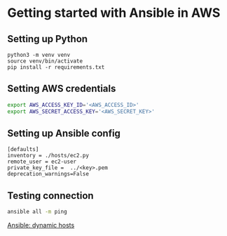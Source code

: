 # Getting started with Ansible in AWS

## Setting up Python
```shell
python3 -m venv venv
source venv/bin/activate
pip install -r requirements.txt
```

## Setting AWS credentials
```bash
export AWS_ACCESS_KEY_ID='<AWS_ACCESS_ID>'
export AWS_SECRET_ACCESS_KEY='<AWS_SECRET_KEY>'
```

## Setting up Ansible config
```
[defaults]
inventory = ./hosts/ec2.py
remote_user = ec2-user
private_key_file =  ../<key>.pem
deprecation_warnings=False
```

## Testing connection
```bash
ansible all -m ping
```

[Ansible: dynamic hosts](https://docs.ansible.com/ansible/latest/user_guide/intro_dynamic_inventory.html)
